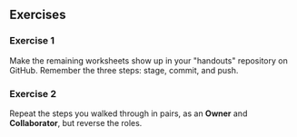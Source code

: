 ---
---

## Exercises

### Exercise 1

Make the remaining worksheets show up in your "handouts" repository on GitHub. Remember
the three steps: stage, commit, and push.

### Exercise 2

Repeat the steps you walked through in pairs, as an **Owner** and **Collaborator**,
but reverse the roles.
